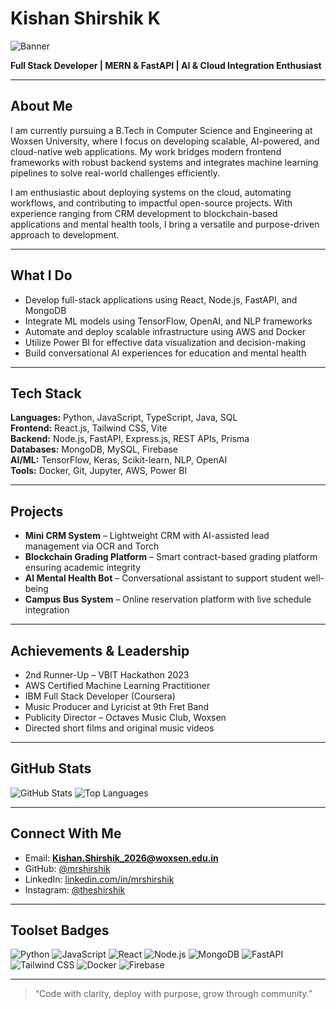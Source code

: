 # Kishan Shirshik K

![Banner](https://github.com/mrshirshik/mrshirshik/assets/banner.png)

**Full Stack Developer | MERN & FastAPI | AI & Cloud Integration Enthusiast**

---

## About Me

I am currently pursuing a B.Tech in Computer Science and Engineering at Woxsen University, where I focus on developing scalable, AI-powered, and cloud-native web applications. My work bridges modern frontend frameworks with robust backend systems and integrates machine learning pipelines to solve real-world challenges efficiently.

I am enthusiastic about deploying systems on the cloud, automating workflows, and contributing to impactful open-source projects. With experience ranging from CRM development to blockchain-based applications and mental health tools, I bring a versatile and purpose-driven approach to development.

---

## What I Do

- Develop full-stack applications using React, Node.js, FastAPI, and MongoDB
- Integrate ML models using TensorFlow, OpenAI, and NLP frameworks
- Automate and deploy scalable infrastructure using AWS and Docker
- Utilize Power BI for effective data visualization and decision-making
- Build conversational AI experiences for education and mental health

---

## Tech Stack

**Languages:** Python, JavaScript, TypeScript, Java, SQL  
**Frontend:** React.js, Tailwind CSS, Vite  
**Backend:** Node.js, FastAPI, Express.js, REST APIs, Prisma  
**Databases:** MongoDB, MySQL, Firebase  
**AI/ML:** TensorFlow, Keras, Scikit-learn, NLP, OpenAI  
**Tools:** Docker, Git, Jupyter, AWS, Power BI

---

## Projects

- **Mini CRM System** – Lightweight CRM with AI-assisted lead management via OCR and Torch
- **Blockchain Grading Platform** – Smart contract-based grading platform ensuring academic integrity
- **AI Mental Health Bot** – Conversational assistant to support student well-being
- **Campus Bus System** – Online reservation platform with live schedule integration

---

## Achievements & Leadership

- 2nd Runner-Up – VBIT Hackathon 2023
- AWS Certified Machine Learning Practitioner
- IBM Full Stack Developer (Coursera)
- Music Producer and Lyricist at 9th Fret Band
- Publicity Director – Octaves Music Club, Woxsen
- Directed short films and original music videos

---

## GitHub Stats

![GitHub Stats](https://github-readme-stats.vercel.app/api?username=mrshirshik&show_icons=true&theme=default)
![Top Languages](https://github-readme-stats.vercel.app/api/top-langs/?username=mrshirshik&layout=compact&theme=default)

---

## Connect With Me

- Email: **Kishan.Shirshik_2026@woxsen.edu.in**  
- GitHub: [@mrshirshik](https://github.com/mrshirshik)  
- LinkedIn: [linkedin.com/in/mrshirshik](https://linkedin.com/in/mrshirshik)  
- Instagram: [@theshirshik](https://www.instagram.com/theshirshik)

---

## Toolset Badges

![Python](https://img.shields.io/badge/Python-3776AB?style=flat&logo=python&logoColor=white)
![JavaScript](https://img.shields.io/badge/JavaScript-F7DF1E?style=flat&logo=javascript&logoColor=black)
![React](https://img.shields.io/badge/React-20232A?style=flat&logo=react&logoColor=61DAFB)
![Node.js](https://img.shields.io/badge/Node.js-339933?style=flat&logo=node.js&logoColor=white)
![MongoDB](https://img.shields.io/badge/MongoDB-47A248?style=flat&logo=mongodb&logoColor=white)
![FastAPI](https://img.shields.io/badge/FastAPI-009688?style=flat&logo=fastapi&logoColor=white)
![Tailwind CSS](https://img.shields.io/badge/Tailwind_CSS-06B6D4?style=flat&logo=tailwindcss&logoColor=white)
![Docker](https://img.shields.io/badge/Docker-2496ED?style=flat&logo=docker&logoColor=white)
![Firebase](https://img.shields.io/badge/Firebase-FFCA28?style=flat&logo=firebase&logoColor=black)

---

> “Code with clarity, deploy with purpose, grow through community.”
